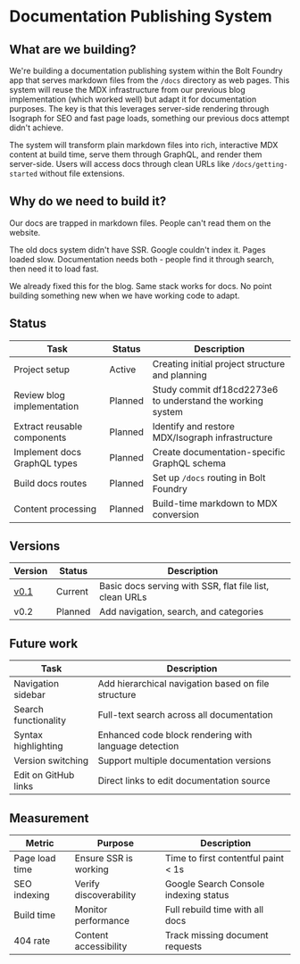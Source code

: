 # Documentation Publishing System

## What are we building?

We're building a documentation publishing system within the Bolt Foundry app
that serves markdown files from the `/docs` directory as web pages. This system
will reuse the MDX infrastructure from our previous blog implementation (which
worked well) but adapt it for documentation purposes. The key is that this
leverages server-side rendering through Isograph for SEO and fast page loads,
something our previous docs attempt didn't achieve.

The system will transform plain markdown files into rich, interactive MDX
content at build time, serve them through GraphQL, and render them server-side.
Users will access docs through clean URLs like `/docs/getting-started` without
file extensions.

## Why do we need to build it?

Our docs are trapped in markdown files. People can't read them on the website.

The old docs system didn't have SSR. Google couldn't index it. Pages loaded
slow. Documentation needs both - people find it through search, then need it to
load fast.

We already fixed this for the blog. Same stack works for docs. No point building
something new when we have working code to adapt.

## Status

| Task                         | Status  | Description                                                |
| ---------------------------- | ------- | ---------------------------------------------------------- |
| Project setup                | Active  | Creating initial project structure and planning            |
| Review blog implementation   | Planned | Study commit df18cd2273e6 to understand the working system |
| Extract reusable components  | Planned | Identify and restore MDX/Isograph infrastructure           |
| Implement docs GraphQL types | Planned | Create documentation-specific GraphQL schema               |
| Build docs routes            | Planned | Set up `/docs` routing in Bolt Foundry                     |
| Content processing           | Planned | Build-time markdown to MDX conversion                      |

## Versions

| Version         | Status  | Description                                             |
| --------------- | ------- | ------------------------------------------------------- |
| [v0.1](V0.1.md) | Current | Basic docs serving with SSR, flat file list, clean URLs |
| v0.2            | Planned | Add navigation, search, and categories                  |

## Future work

| Task                 | Description                                           |
| -------------------- | ----------------------------------------------------- |
| Navigation sidebar   | Add hierarchical navigation based on file structure   |
| Search functionality | Full-text search across all documentation             |
| Syntax highlighting  | Enhanced code block rendering with language detection |
| Version switching    | Support multiple documentation versions               |
| Edit on GitHub links | Direct links to edit documentation source             |

## Measurement

| Metric         | Purpose                | Description                           |
| -------------- | ---------------------- | ------------------------------------- |
| Page load time | Ensure SSR is working  | Time to first contentful paint < 1s   |
| SEO indexing   | Verify discoverability | Google Search Console indexing status |
| Build time     | Monitor performance    | Full rebuild time with all docs       |
| 404 rate       | Content accessibility  | Track missing document requests       |
